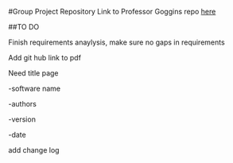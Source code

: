 #Group Project Repository
Link to Professor Goggins repo [here](https://github.com/OCDX/OCDX-Engine/tree/master/use-cases)

##TO DO

Finish requirements anaylysis, make sure no gaps in requirements

Add git hub link to pdf 

Need title page

-software name

-authors

-version 

-date

add change log
